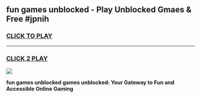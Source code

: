 
## fun games unblocked - Play Unblocked Gmaes & Free #jpnih
<h3>
<a href="https://premium.freeplayer.one?title=fun_games_unblocked&ref=03M">CLICK TO PLAY</a></h3>
<hr>

<h3>
<a href="https://premium.freeplayer.one?title=fun_games_unblocked&ref=03M">CLICK 2 PLAY</a>
  
</h3>

<a href="https://premium.freeplayer.one?title=fun_games_unblocked&ref=03M"><img src="https://clearcache.store/games.png"></a>


**fun games unblocked games unblocked: Your Gateway to Fun and Accessible Online Gaming**
